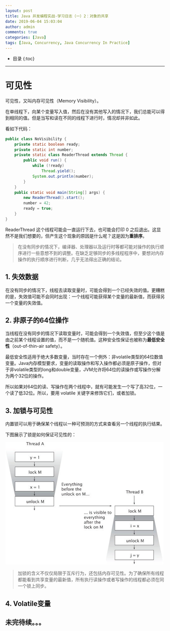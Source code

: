 ```yaml
---
layout: post
title: Java 并发编程实战-学习日志（一）2：对象的共享
date: 2019-06-04 15:03:04
author: admin
comments: true
categories: [Java]
tags: [Java, Concurrency, Java Concurrency In Practice]
---
```




<!-- more -->

* 目录
{:toc}
---


# 可见性

可见性，又叫内存可见性（Memory Visibility）。

在单线程下，向某个变量写入值，然后在没有其他写入的情况下，我们总能可以得到相同的值。但是当写和读在不同的线程下进行时，情况却并非如此。

看如下代码：

```java
public class NoVisibility {
    private static boolean ready;
    private static int number;
    private static class ReaderThread extends Thread {
        public void run() {
            while (!ready)
            	Thread.yield();
            System.out.println(number);
        }
    }
    public static void main(String[] args) {
        new ReaderThread().start();
        number = 42;
        ready = true;
    }
}
```

ReaderThread 这个线程可能会一直运行下去，也可能会打印 0 之后退出。这显然不是我们想要的，但产生这个现象的原因是什么呢？这是因为**重排序**。

> 在没有同步的情况下，编译器、处理器以及运行时等都可能对操作的执行顺序进行一些意想不到的调整。在缺乏足够同步的多线程程序中，要想对内存操作的执行顺序进行判断，几乎无法得出正确的结论。



## 1. 失效数据

在没有同步的情况下，线程去读取变量时，可能会得到一个已经失效的值。更糟糕的是，失效值可能不会同时出现：一个线程可能获得某个变量的最新值，而获得另一个变量的失效值。

## 2. 非原子的64位操作

当线程在没有同步的情况下读取变量时，可能会得到一个失效值，但至少这个值是由之前某个线程设置的值，而不是一个随机值。这种安全性保证也被称为**最低安全性**（out-of-thin-air safety）。

最低安全性适用于绝大多数变量，当时存在一个例外：非volatile类型的64位数值变量。Java内存模型要求，变量的读取操作和写入操作都必须是原子操作，但对于非volatile类型的long和double变量，JVM允许将64位的读操作或写操作分解为两个32位的操作。

所以如果对64位的读、写操作在两个线程中，就有可能发生一个写了高32位，一个读了低32位。所以，要用 volatile 关键字来修饰它们，或者加锁。

## 3. 加锁与可见性

内置锁可以用于确保某个线程以一种可预测的方式来查看另一个线程的执行结果。

下图展示了锁是如何保证可见性的：

[![](/images/posts/Visibility_Guarantees_for_Synchronization.png)](/images/posts/Visibility_Guarantees_for_Synchronization.png)

> 加锁的含义不仅仅局限于互斥行为，还包括内存可见性。为了确保所有线程都能看到共享变量的最新值，所有执行读操作或者写操作的线程都必须在同一个锁上同步。

## 4. Volatile变量




## 未完待续。。。
